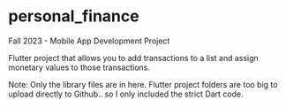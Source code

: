 # personal_finance

Fall 2023 - Mobile App Development Project

Flutter project that allows you to add transactions to a list and assign monetary values to those transactions. 

Note: Only the library files are in here. Flutter project folders are too big to upload directly to Github.. so I only included the strict Dart code.
